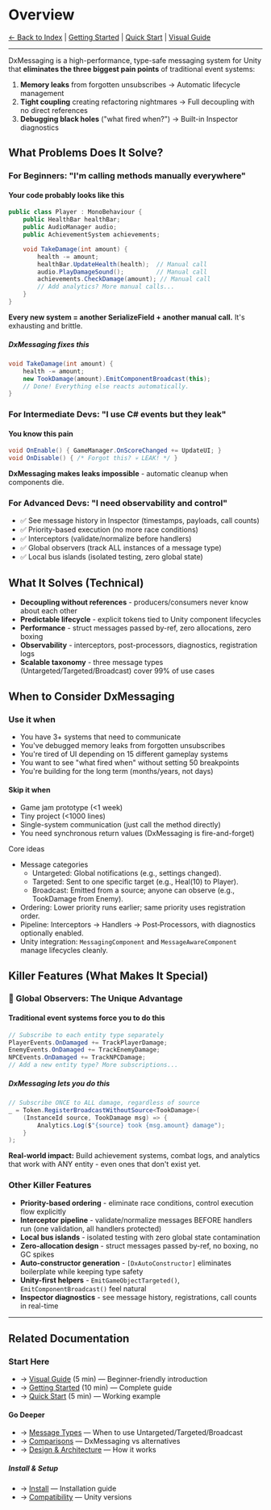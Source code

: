 # Overview

[← Back to Index](Index.md) | [Getting Started](GettingStarted.md) | [Quick Start](QuickStart.md) | [Visual Guide](VisualGuide.md)

---

DxMessaging is a high-performance, type-safe messaging system for Unity that **eliminates the three biggest pain points** of traditional event systems:

1. **Memory leaks** from forgotten unsubscribes → Automatic lifecycle management
1. **Tight coupling** creating refactoring nightmares → Full decoupling with no direct references
1. **Debugging black holes** ("what fired when?") → Built-in Inspector diagnostics

## What Problems Does It Solve?

### For Beginners: "I'm calling methods manually everywhere"

#### Your code probably looks like this

```csharp
public class Player : MonoBehaviour {
    public HealthBar healthBar;
    public AudioManager audio;
    public AchievementSystem achievements;

    void TakeDamage(int amount) {
        health -= amount;
        healthBar.UpdateHealth(health);  // Manual call
        audio.PlayDamageSound();         // Manual call
        achievements.CheckDamage(amount); // Manual call
        // Add analytics? More manual calls...
    }
}
```

**Every new system = another SerializeField + another manual call.** It's exhausting and brittle.

##### DxMessaging fixes this

```csharp
void TakeDamage(int amount) {
    health -= amount;
    new TookDamage(amount).EmitComponentBroadcast(this);
    // Done! Everything else reacts automatically.
}
```

### For Intermediate Devs: "I use C# events but they leak"

#### You know this pain

```csharp
void OnEnable() { GameManager.OnScoreChanged += UpdateUI; }
void OnDisable() { /* Forgot this? 💀 LEAK! */ }
```

**DxMessaging makes leaks impossible** - automatic cleanup when components die.

### For Advanced Devs: "I need observability and control"

- ✅ See message history in Inspector (timestamps, payloads, call counts)
- ✅ Priority-based execution (no more race conditions)
- ✅ Interceptors (validate/normalize before handlers)
- ✅ Global observers (track ALL instances of a message type)
- ✅ Local bus islands (isolated testing, zero global state)

## What It Solves (Technical)

- **Decoupling without references** - producers/consumers never know about each other
- **Predictable lifecycle** - explicit tokens tied to Unity component lifecycles
- **Performance** - struct messages passed by-ref, zero allocations, zero boxing
- **Observability** - interceptors, post-processors, diagnostics, registration logs
- **Scalable taxonomy** - three message types (Untargeted/Targeted/Broadcast) cover 99% of use cases

## When to Consider DxMessaging

### Use it when

- You have 3+ systems that need to communicate
- You've debugged memory leaks from forgotten unsubscribes
- You're tired of UI depending on 15 different gameplay systems
- You want to see "what fired when" without setting 50 breakpoints
- You're building for the long term (months/years, not days)

#### Skip it when

- Game jam prototype (<1 week)
- Tiny project (<1000 lines)
- Single-system communication (just call the method directly)
- You need synchronous return values (DxMessaging is fire-and-forget)

Core ideas

- Message categories
  - Untargeted: Global notifications (e.g., settings changed).
  - Targeted: Sent to one specific target (e.g., Heal(10) to Player).
  - Broadcast: Emitted from a source; anyone can observe (e.g., TookDamage from Enemy).
- Ordering: Lower priority runs earlier; same priority uses registration order.
- Pipeline: Interceptors → Handlers → Post‑Processors, with diagnostics optionally enabled.
- Unity integration: `MessagingComponent` and `MessageAwareComponent` manage lifecycles cleanly.

## Killer Features (What Makes It Special)

### 🚀 Global Observers: The Unique Advantage

#### Traditional event systems force you to do this

```csharp
// Subscribe to each entity type separately
PlayerEvents.OnDamaged += TrackPlayerDamage;
EnemyEvents.OnDamaged += TrackEnemyDamage;
NPCEvents.OnDamaged += TrackNPCDamage;
// Add a new entity type? More subscriptions...
```

##### DxMessaging lets you do this

```csharp
// Subscribe ONCE to ALL damage, regardless of source
_ = Token.RegisterBroadcastWithoutSource<TookDamage>(
    (InstanceId source, TookDamage msg) => {
        Analytics.Log($"{source} took {msg.amount} damage");
    }
);
```

**Real-world impact:** Build achievement systems, combat logs, and analytics that work with ANY entity - even ones that don't exist yet.

### Other Killer Features

- **Priority-based ordering** - eliminate race conditions, control execution flow explicitly
- **Interceptor pipeline** - validate/normalize messages BEFORE handlers run (one validation, all handlers protected)
- **Local bus islands** - isolated testing with zero global state contamination
- **Zero-allocation design** - struct messages passed by-ref, no boxing, no GC spikes
- **Auto-constructor generation** - `[DxAutoConstructor]` eliminates boilerplate while keeping type safety
- **Unity-first helpers** - `EmitGameObjectTargeted()`, `EmitComponentBroadcast()` feel natural
- **Inspector diagnostics** - see message history, registrations, call counts in real-time

---

## Related Documentation

### Start Here

- → [Visual Guide](VisualGuide.md) (5 min) — Beginner-friendly introduction
- → [Getting Started](GettingStarted.md) (10 min) — Complete guide
- → [Quick Start](QuickStart.md) (5 min) — Working example

#### Go Deeper

- → [Message Types](MessageTypes.md) — When to use Untargeted/Targeted/Broadcast
- → [Comparisons](Comparisons.md) — DxMessaging vs alternatives
- → [Design & Architecture](DesignAndArchitecture.md) — How it works

##### Install & Setup

- → [Install](Install.md) — Installation guide
- → [Compatibility](Compatibility.md) — Unity versions
